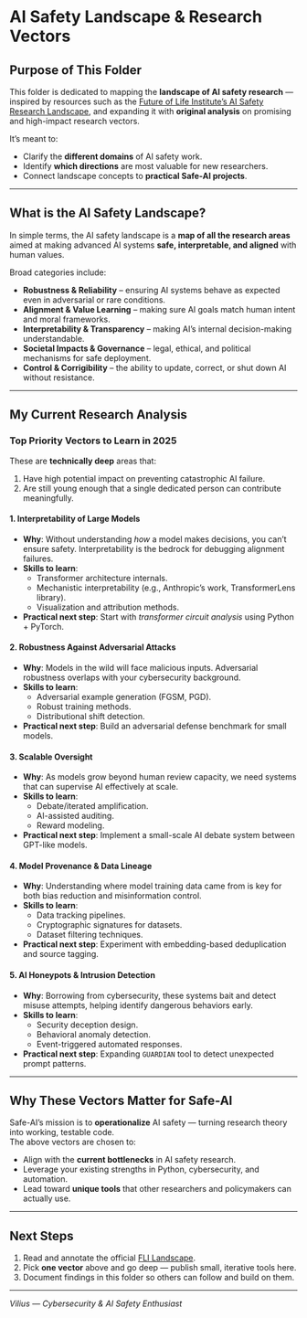 # AI Safety Landscape & Research Vectors

## Purpose of This Folder
This folder is dedicated to mapping the **landscape of AI safety research** — inspired by resources such as the [Future of Life Institute’s AI Safety Research Landscape](https://futureoflife.org/landscape/), and expanding it with **original analysis** on promising and high-impact research vectors.

It’s meant to:
- Clarify the **different domains** of AI safety work.
- Identify **which directions** are most valuable for new researchers.
- Connect landscape concepts to **practical Safe-AI projects**.

---

## What is the AI Safety Landscape?
In simple terms, the AI safety landscape is a **map of all the research areas** aimed at making advanced AI systems **safe, interpretable, and aligned** with human values.

Broad categories include:
- **Robustness & Reliability** – ensuring AI systems behave as expected even in adversarial or rare conditions.
- **Alignment & Value Learning** – making sure AI goals match human intent and moral frameworks.
- **Interpretability & Transparency** – making AI’s internal decision-making understandable.
- **Societal Impacts & Governance** – legal, ethical, and political mechanisms for safe deployment.
- **Control & Corrigibility** – the ability to update, correct, or shut down AI without resistance.

---

## My Current Research Analysis

### **Top Priority Vectors to Learn in 2025**
These are **technically deep** areas that:
1. Have high potential impact on preventing catastrophic AI failure.
2. Are still young enough that a single dedicated person can contribute meaningfully.

#### 1. **Interpretability of Large Models**
- **Why**: Without understanding *how* a model makes decisions, you can’t ensure safety. Interpretability is the bedrock for debugging alignment failures.
- **Skills to learn**:
  - Transformer architecture internals.
  - Mechanistic interpretability (e.g., Anthropic’s work, TransformerLens library).
  - Visualization and attribution methods.
- **Practical next step**: Start with *transformer circuit analysis* using Python + PyTorch.

#### 2. **Robustness Against Adversarial Attacks**
- **Why**: Models in the wild will face malicious inputs. Adversarial robustness overlaps with your cybersecurity background.
- **Skills to learn**:
  - Adversarial example generation (FGSM, PGD).
  - Robust training methods.
  - Distributional shift detection.
- **Practical next step**: Build an adversarial defense benchmark for small models.

#### 3. **Scalable Oversight**
- **Why**: As models grow beyond human review capacity, we need systems that can supervise AI effectively at scale.
- **Skills to learn**:
  - Debate/iterated amplification.
  - AI-assisted auditing.
  - Reward modeling.
- **Practical next step**: Implement a small-scale AI debate system between GPT-like models.

#### 4. **Model Provenance & Data Lineage**
- **Why**: Understanding where model training data came from is key for both bias reduction and misinformation control.
- **Skills to learn**:
  - Data tracking pipelines.
  - Cryptographic signatures for datasets.
  - Dataset filtering techniques.
- **Practical next step**: Experiment with embedding-based deduplication and source tagging.

#### 5. **AI Honeypots & Intrusion Detection**
- **Why**: Borrowing from cybersecurity, these systems bait and detect misuse attempts, helping identify dangerous behaviors early.
- **Skills to learn**:
  - Security deception design.
  - Behavioral anomaly detection.
  - Event-triggered automated responses.
- **Practical next step**: Expanding `GUARDIAN` tool to detect unexpected prompt patterns.

---

## Why These Vectors Matter for Safe-AI
Safe-AI’s mission is to **operationalize** AI safety — turning research theory into working, testable code.  
The above vectors are chosen to:
- Align with the **current bottlenecks** in AI safety research.
- Leverage your existing strengths in Python, cybersecurity, and automation.
- Lead toward **unique tools** that other researchers and policymakers can actually use.

---

## Next Steps
1. Read and annotate the official [FLI Landscape](https://futureoflife.org/landscape/).
2. Pick **one vector** above and go deep — publish small, iterative tools here.
3. Document findings in this folder so others can follow and build on them.

---

*Vilius — Cybersecurity & AI Safety Enthusiast*
